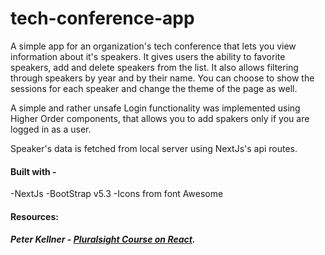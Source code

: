 # tech-conference-app

A simple app for an organization's tech conference that lets you view information about it's speakers. It gives users the ability to favorite speakers, add and delete speakers from the list. It also allows filtering through speakers by year and by their name. You can choose to show the sessions for each speaker and change the theme of the page as well.

A simple and rather unsafe Login functionality was implemented using Higher Order components, that allows you to add spakers only if you are logged in as a user.

Speaker's data is fetched from local server using NextJs's api routes.

#### Built with -
 -NextJs
 -BootStrap v5.3
 -Icons from font Awesome

#### Resources:
##### Peter Kellner - [Pluralsight Course on React](https://app.pluralsight.com/library/courses/react-components-designing/table-of-contents).
